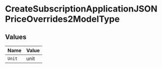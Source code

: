 # CreateSubscriptionApplicationJSONPriceOverrides2ModelType


## Values

| Name   | Value  |
| ------ | ------ |
| `Unit` | unit   |